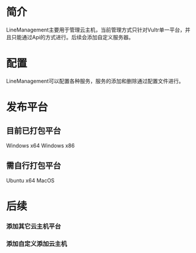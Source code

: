 # 简介
LineManagement主要用于管理云主机，当前管理方式只针对Vultr单一平台，并且只能通过Api的方式进行。后续会添加自定义服务器。

# 配置
LineManagement可以配置各种服务，服务的添加和删除通过配置文件进行。

# 发布平台
## 目前已打包平台
Windows x64
Windows x86

## 需自行打包平台
Ubuntu x64
MacOS

# 后续
### 添加其它云主机平台
### 添加自定义添加云主机
